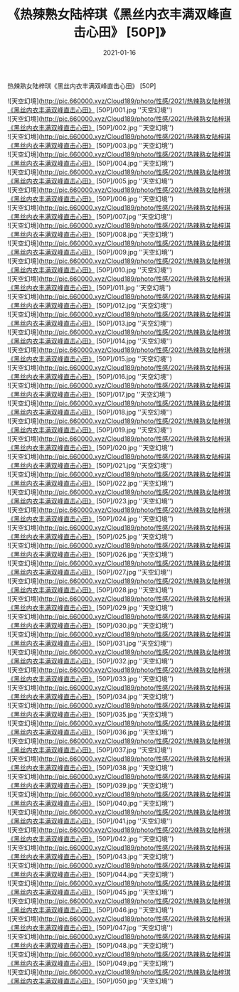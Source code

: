 ﻿---
layout: post
title:  《热辣熟女陆梓琪《黑丝内衣丰满双峰直击心田》 [50P]》
date:   2021-01-16
img: http://pic.660000.xyz/Cloud189/photo/性感/2021/热辣熟女陆梓琪《黑丝内衣丰满双峰直击心田》 [50P]/000.jpg
categories: [美女, 性感, 泳衣]
---

热辣熟女陆梓琪《黑丝内衣丰满双峰直击心田》 [50P]



![天空幻境](http://pic.660000.xyz/Cloud189/photo/性感/2021/热辣熟女陆梓琪《黑丝内衣丰满双峰直击心田》 [50P]/001.jpg ''天空幻境'') <br>
![天空幻境](http://pic.660000.xyz/Cloud189/photo/性感/2021/热辣熟女陆梓琪《黑丝内衣丰满双峰直击心田》 [50P]/002.jpg ''天空幻境'') <br>
![天空幻境](http://pic.660000.xyz/Cloud189/photo/性感/2021/热辣熟女陆梓琪《黑丝内衣丰满双峰直击心田》 [50P]/003.jpg ''天空幻境'') <br>
![天空幻境](http://pic.660000.xyz/Cloud189/photo/性感/2021/热辣熟女陆梓琪《黑丝内衣丰满双峰直击心田》 [50P]/004.jpg ''天空幻境'') <br>
![天空幻境](http://pic.660000.xyz/Cloud189/photo/性感/2021/热辣熟女陆梓琪《黑丝内衣丰满双峰直击心田》 [50P]/005.jpg ''天空幻境'') <br>
![天空幻境](http://pic.660000.xyz/Cloud189/photo/性感/2021/热辣熟女陆梓琪《黑丝内衣丰满双峰直击心田》 [50P]/006.jpg ''天空幻境'') <br>
![天空幻境](http://pic.660000.xyz/Cloud189/photo/性感/2021/热辣熟女陆梓琪《黑丝内衣丰满双峰直击心田》 [50P]/007.jpg ''天空幻境'') <br>
![天空幻境](http://pic.660000.xyz/Cloud189/photo/性感/2021/热辣熟女陆梓琪《黑丝内衣丰满双峰直击心田》 [50P]/008.jpg ''天空幻境'') <br>
![天空幻境](http://pic.660000.xyz/Cloud189/photo/性感/2021/热辣熟女陆梓琪《黑丝内衣丰满双峰直击心田》 [50P]/009.jpg ''天空幻境'') <br>
![天空幻境](http://pic.660000.xyz/Cloud189/photo/性感/2021/热辣熟女陆梓琪《黑丝内衣丰满双峰直击心田》 [50P]/010.jpg ''天空幻境'') <br>
![天空幻境](http://pic.660000.xyz/Cloud189/photo/性感/2021/热辣熟女陆梓琪《黑丝内衣丰满双峰直击心田》 [50P]/011.jpg ''天空幻境'') <br>
![天空幻境](http://pic.660000.xyz/Cloud189/photo/性感/2021/热辣熟女陆梓琪《黑丝内衣丰满双峰直击心田》 [50P]/012.jpg ''天空幻境'') <br>
![天空幻境](http://pic.660000.xyz/Cloud189/photo/性感/2021/热辣熟女陆梓琪《黑丝内衣丰满双峰直击心田》 [50P]/013.jpg ''天空幻境'') <br>
![天空幻境](http://pic.660000.xyz/Cloud189/photo/性感/2021/热辣熟女陆梓琪《黑丝内衣丰满双峰直击心田》 [50P]/014.jpg ''天空幻境'') <br>
![天空幻境](http://pic.660000.xyz/Cloud189/photo/性感/2021/热辣熟女陆梓琪《黑丝内衣丰满双峰直击心田》 [50P]/015.jpg ''天空幻境'') <br>
![天空幻境](http://pic.660000.xyz/Cloud189/photo/性感/2021/热辣熟女陆梓琪《黑丝内衣丰满双峰直击心田》 [50P]/016.jpg ''天空幻境'') <br>
![天空幻境](http://pic.660000.xyz/Cloud189/photo/性感/2021/热辣熟女陆梓琪《黑丝内衣丰满双峰直击心田》 [50P]/017.jpg ''天空幻境'') <br>
![天空幻境](http://pic.660000.xyz/Cloud189/photo/性感/2021/热辣熟女陆梓琪《黑丝内衣丰满双峰直击心田》 [50P]/018.jpg ''天空幻境'') <br>
![天空幻境](http://pic.660000.xyz/Cloud189/photo/性感/2021/热辣熟女陆梓琪《黑丝内衣丰满双峰直击心田》 [50P]/019.jpg ''天空幻境'') <br>
![天空幻境](http://pic.660000.xyz/Cloud189/photo/性感/2021/热辣熟女陆梓琪《黑丝内衣丰满双峰直击心田》 [50P]/020.jpg ''天空幻境'') <br>
![天空幻境](http://pic.660000.xyz/Cloud189/photo/性感/2021/热辣熟女陆梓琪《黑丝内衣丰满双峰直击心田》 [50P]/021.jpg ''天空幻境'') <br>
![天空幻境](http://pic.660000.xyz/Cloud189/photo/性感/2021/热辣熟女陆梓琪《黑丝内衣丰满双峰直击心田》 [50P]/022.jpg ''天空幻境'') <br>
![天空幻境](http://pic.660000.xyz/Cloud189/photo/性感/2021/热辣熟女陆梓琪《黑丝内衣丰满双峰直击心田》 [50P]/023.jpg ''天空幻境'') <br>
![天空幻境](http://pic.660000.xyz/Cloud189/photo/性感/2021/热辣熟女陆梓琪《黑丝内衣丰满双峰直击心田》 [50P]/024.jpg ''天空幻境'') <br>
![天空幻境](http://pic.660000.xyz/Cloud189/photo/性感/2021/热辣熟女陆梓琪《黑丝内衣丰满双峰直击心田》 [50P]/025.jpg ''天空幻境'') <br>
![天空幻境](http://pic.660000.xyz/Cloud189/photo/性感/2021/热辣熟女陆梓琪《黑丝内衣丰满双峰直击心田》 [50P]/026.jpg ''天空幻境'') <br>
![天空幻境](http://pic.660000.xyz/Cloud189/photo/性感/2021/热辣熟女陆梓琪《黑丝内衣丰满双峰直击心田》 [50P]/027.jpg ''天空幻境'') <br>
![天空幻境](http://pic.660000.xyz/Cloud189/photo/性感/2021/热辣熟女陆梓琪《黑丝内衣丰满双峰直击心田》 [50P]/028.jpg ''天空幻境'') <br>
![天空幻境](http://pic.660000.xyz/Cloud189/photo/性感/2021/热辣熟女陆梓琪《黑丝内衣丰满双峰直击心田》 [50P]/029.jpg ''天空幻境'') <br>
![天空幻境](http://pic.660000.xyz/Cloud189/photo/性感/2021/热辣熟女陆梓琪《黑丝内衣丰满双峰直击心田》 [50P]/030.jpg ''天空幻境'') <br>
![天空幻境](http://pic.660000.xyz/Cloud189/photo/性感/2021/热辣熟女陆梓琪《黑丝内衣丰满双峰直击心田》 [50P]/031.jpg ''天空幻境'') <br>
![天空幻境](http://pic.660000.xyz/Cloud189/photo/性感/2021/热辣熟女陆梓琪《黑丝内衣丰满双峰直击心田》 [50P]/032.jpg ''天空幻境'') <br>
![天空幻境](http://pic.660000.xyz/Cloud189/photo/性感/2021/热辣熟女陆梓琪《黑丝内衣丰满双峰直击心田》 [50P]/033.jpg ''天空幻境'') <br>
![天空幻境](http://pic.660000.xyz/Cloud189/photo/性感/2021/热辣熟女陆梓琪《黑丝内衣丰满双峰直击心田》 [50P]/034.jpg ''天空幻境'') <br>
![天空幻境](http://pic.660000.xyz/Cloud189/photo/性感/2021/热辣熟女陆梓琪《黑丝内衣丰满双峰直击心田》 [50P]/035.jpg ''天空幻境'') <br>
![天空幻境](http://pic.660000.xyz/Cloud189/photo/性感/2021/热辣熟女陆梓琪《黑丝内衣丰满双峰直击心田》 [50P]/036.jpg ''天空幻境'') <br>
![天空幻境](http://pic.660000.xyz/Cloud189/photo/性感/2021/热辣熟女陆梓琪《黑丝内衣丰满双峰直击心田》 [50P]/037.jpg ''天空幻境'') <br>
![天空幻境](http://pic.660000.xyz/Cloud189/photo/性感/2021/热辣熟女陆梓琪《黑丝内衣丰满双峰直击心田》 [50P]/038.jpg ''天空幻境'') <br>
![天空幻境](http://pic.660000.xyz/Cloud189/photo/性感/2021/热辣熟女陆梓琪《黑丝内衣丰满双峰直击心田》 [50P]/039.jpg ''天空幻境'') <br>
![天空幻境](http://pic.660000.xyz/Cloud189/photo/性感/2021/热辣熟女陆梓琪《黑丝内衣丰满双峰直击心田》 [50P]/040.jpg ''天空幻境'') <br>
![天空幻境](http://pic.660000.xyz/Cloud189/photo/性感/2021/热辣熟女陆梓琪《黑丝内衣丰满双峰直击心田》 [50P]/041.jpg ''天空幻境'') <br>
![天空幻境](http://pic.660000.xyz/Cloud189/photo/性感/2021/热辣熟女陆梓琪《黑丝内衣丰满双峰直击心田》 [50P]/042.jpg ''天空幻境'') <br>
![天空幻境](http://pic.660000.xyz/Cloud189/photo/性感/2021/热辣熟女陆梓琪《黑丝内衣丰满双峰直击心田》 [50P]/043.jpg ''天空幻境'') <br>
![天空幻境](http://pic.660000.xyz/Cloud189/photo/性感/2021/热辣熟女陆梓琪《黑丝内衣丰满双峰直击心田》 [50P]/044.jpg ''天空幻境'') <br>
![天空幻境](http://pic.660000.xyz/Cloud189/photo/性感/2021/热辣熟女陆梓琪《黑丝内衣丰满双峰直击心田》 [50P]/045.jpg ''天空幻境'') <br>
![天空幻境](http://pic.660000.xyz/Cloud189/photo/性感/2021/热辣熟女陆梓琪《黑丝内衣丰满双峰直击心田》 [50P]/046.jpg ''天空幻境'') <br>
![天空幻境](http://pic.660000.xyz/Cloud189/photo/性感/2021/热辣熟女陆梓琪《黑丝内衣丰满双峰直击心田》 [50P]/047.jpg ''天空幻境'') <br>
![天空幻境](http://pic.660000.xyz/Cloud189/photo/性感/2021/热辣熟女陆梓琪《黑丝内衣丰满双峰直击心田》 [50P]/048.jpg ''天空幻境'') <br>
![天空幻境](http://pic.660000.xyz/Cloud189/photo/性感/2021/热辣熟女陆梓琪《黑丝内衣丰满双峰直击心田》 [50P]/049.jpg ''天空幻境'') <br>
![天空幻境](http://pic.660000.xyz/Cloud189/photo/性感/2021/热辣熟女陆梓琪《黑丝内衣丰满双峰直击心田》 [50P]/050.jpg ''天空幻境'') <br>